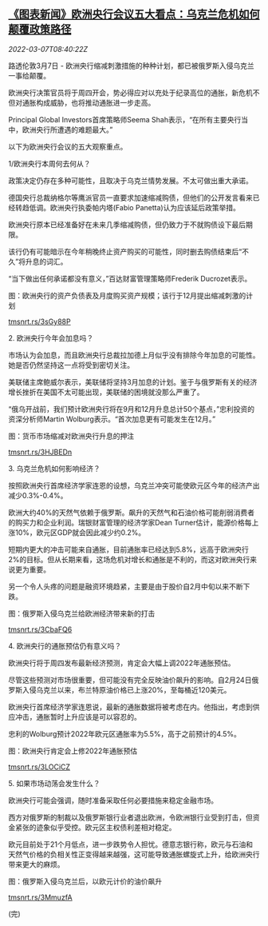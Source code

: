 <!--1646643662000-->
[《图表新闻》欧洲央行会议五大看点：乌克兰危机如何颠覆政策路径](https://cn.reuters.com/article/graphic-ecb-meeting-focus-0307-idCNKBS2L40QX)
------

<div><i>2022-03-07T08:40:22Z</i></div><p>路透伦敦3月7日 - 欧洲央行缩减刺激措施的种种计划，都已被俄罗斯入侵乌克兰一事给颠覆。</p><p>欧洲央行决策官员将于周四开会，势必得应对以充处于纪录高位的通胀，新危机不但对通胀构成威胁，也将推动通胀进一步走高。</p><p>Principal Global Investors首席策略师Seema Shah表示，“在所有主要央行当中，欧洲央行所遭遇的难题最大。”</p><p>以下为欧洲央行会议的五大观察重点。</p><p>1/欧洲央行本周何去何从？</p><p>政策决定仍存在多种可能性，且取决于乌克兰情势发展。不太可做出重大承诺。</p><p>德国央行总裁纳格尔等鹰派官员一直要求加速缩减购债，但他们的公开发言看来已经转趋低调。欧洲央行执委帕内塔(Fabio Panetta)认为应该延后政策举措。</p><p>欧洲央行原本已经准备好在未来几季缩减购债，但仍致力于不就购债设下最后期限。</p><p>该行仍有可能暗示在今年稍晚终止资产购买的可能性，同时删去购债结束后“不久”将升息的词汇。</p><p>“当下做出任何承诺都没有意义，”百达财富管理策略师Frederik Ducrozet表示。</p><p>图：欧洲央行的资产负债表及月度购买资产规模；该行于12月提出缩减刺激的计划</p><p><a href="https://tmsnrt.rs/3sGy88P">tmsnrt.rs/3sGy88P</a></p><p>2. 欧洲央行今年会加息吗？</p><p>市场认为会加息，而且欧洲央行总裁拉加德上月似乎没有排除今年加息的可能性。她是否仍然坚持这一点将受到密切关注。</p><p>美联储主席鲍威尔表示，美联储将坚持3月加息的计划。鉴于与俄罗斯有关的经济增长挫折在美国不太可能出现，美联储的困境就没那么严重了。</p><p>“俄乌开战前，我们预计欧洲央行将在9月和12月升息总计50个基点，”忠利投资的资深分析师Martin Wolburg表示。“首次加息更有可能发生在12月。”</p><p>图：货币市场缩减对欧洲央行升息的押注</p><p><a href="https://tmsnrt.rs/3HJBEDn">tmsnrt.rs/3HJBEDn</a></p><p>3. 乌克兰危机如何影响经济？</p><p>按照欧洲央行首席经济学家连恩的设想，乌克兰冲突可能使欧元区今年的经济产出减少0.3%-0.4%。</p><p>欧洲大约40%的天然气依赖于俄罗斯。飙升的天然气和石油价格可能削弱消费者的购买力和企业利润。瑞银财富管理的经济学家Dean Turner估计，能源价格每上涨10%，欧元区GDP就会因此减少约0.2%。</p><p>短期内更大的冲击可能来自通胀，目前通胀率已经达到5.8%，远高于欧洲央行2%的目标。但从长期来看，这场危机对增长和通胀是不利的，而这对欧洲央行来说更为重要。</p><p>另一个令人头疼的问题是融资环境趋紧，主要是由于股价自2月中旬以来不断下跌。</p><p>图：俄罗斯入侵乌克兰给欧洲经济带来新的打击</p><p><a href="https://tmsnrt.rs/3CbaFQ6">tmsnrt.rs/3CbaFQ6</a></p><p>4. 欧洲央行的通胀预估仍有意义吗？</p><p>欧洲央行将于周四发布最新经济预测，肯定会大幅上调2022年通胀预估。</p><p>尽管这些预测对市场很重要，但可能没有完全反映油价飙升的影响。自2月24日俄罗斯入侵乌克兰以来，布兰特原油价格已上涨20%，至每桶近120美元。</p><p>欧洲央行首席经济学家连恩说，最新的通胀数据将被考虑在内。他指出，考虑到供应冲击，通胀暂时上升应该是可以容忍的。</p><p>忠利的Wolburg预计2022年欧元区通胀率为5.5%，高于之前预计的4.5%。</p><p>图：欧洲央行肯定会上修2022年通胀预估</p><p><a href="https://tmsnrt.rs/3LOCiCZ">tmsnrt.rs/3LOCiCZ</a></p><p>5. 如果市场动荡会发生什么？</p><p>欧洲央行可能会强调，随时准备采取任何必要措施来稳定金融市场。</p><p>西方对俄罗斯的制裁以及俄罗斯银行业者退出欧洲，令欧洲银行业受到打击，但资金紧张的迹象似乎受控。欧元区主权债利差相对稳定。</p><p>欧元目前处于21个月低点，进一步跌势令人担忧。德意志银行称，欧元与石油和天然气价格的负相关性正变得越来越强，这可能导致通胀螺旋式上升，给欧洲央行带来更大的麻烦。</p><p>图：俄罗斯入侵乌克兰后，以欧元计价的油价飙升</p><p><a href="https://tmsnrt.rs/3MmuzfA">tmsnrt.rs/3MmuzfA</a></p><p>(完)</p>
